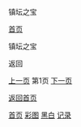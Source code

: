 镇坛之宝



[首页](/)

镇坛之宝

返回

[上一页](javascript:;)
第1页
[下一页](/list/镇坛之宝/2)

[返回首页](/)

[首页](/)
[彩图](/photo/color)
[黑白](/photo/black)
[记录](/page/history)